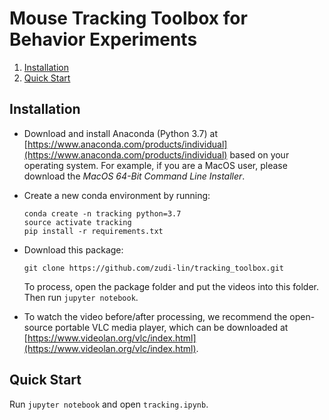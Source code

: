 # Mouse Tracking Toolbox for Behavior Experiments

1. [Installation](#installation)
2. [Quick Start](#quick-start)

## Installation <a name="installation"></a>

* Download and install Anaconda (Python 3.7) at [https://www.anaconda.com/products/individual](https://www.anaconda.com/products/individual) based on your operating system. For example, if you are a MacOS user, please download the *MacOS 64-Bit Command Line Installer*.

* Create a new conda environment by running:
    ```
    conda create -n tracking python=3.7
    source activate tracking
    pip install -r requirements.txt
    ```

* Download this package:
    ```
    git clone https://github.com/zudi-lin/tracking_toolbox.git
    ```
    To process, open the package folder and put the videos into this folder. Then run `jupyter notebook`.

* To watch the video before/after processing, we recommend the open-source portable VLC media player, which can be downloaded at [https://www.videolan.org/vlc/index.html](https://www.videolan.org/vlc/index.html).

## Quick Start <a name="quick-start"></a>

Run `jupyter notebook` and open `tracking.ipynb`.
